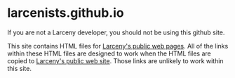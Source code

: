 larcenists.github.io
====================

If you are not a Larceny developer, you should not be using this github site.

This site contains HTML files for [Larceny's public web pages](http://www.larcenists.org).  All of the links within these HTML files are designed to work when the HTML files are copied to [Larceny's public web site](http://www.larcenists.org).  Those links are unlikely to work within this site.
